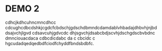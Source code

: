 # DEMO 2
  cdhcjkdhcuhncmncdhcc cdcughcdbcdshkjcgdcfcbdschjgdschdbmndcdamdablvhbadajdhbvhjnjbd dsajvchjlgvd cdsavcuhjgdvcdc dhjsgvchjdsabcbdjscvhjdschgdscbvbdnc dmnciouacdaca  cdbcdicdabc da  c cbcidc   c hgcudadqedqedbdfciodfchyddfbndsbdbfc.